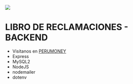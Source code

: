 ![](https://perumoney.pe/assets/img/logoPeruMoney.png)
# LIBRO DE RECLAMACIONES - BACKEND
  - Visítanos en [PERUMONEY](https://perumoney.pe/#)
  - Express
  - MySQL2
  - NodeJS
  - nodemailer
  - dotenv
